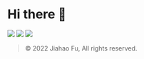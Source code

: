 # Hi there 👋

[![](https://img.shields.io/badge/-Linktree-CF245F.svg?style=for-the-badge&logo=linktree&logoColor=white)](https://many.link/beixinti)  [![](https://img.shields.io/badge/-捐赠-FF5722.svg?style=for-the-badge&logo=patreon&logoColor=white)](https://github.com/beixinti/beixinti/blob/main/DONATE.md)  [![](https://img.shields.io/badge/-联络-009688.svg?style=for-the-badge&logo=mail.ru&logoColor=white)](https://github.com/beixinti/beixinti/blob/main/CONTACT.md)

> © 2022 Jiahao Fu, All rights reserved.  
